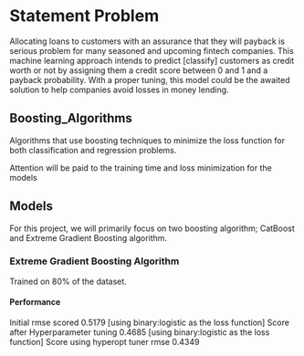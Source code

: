 # Statement Problem

Allocating loans to customers with an assurance that they will payback is serious problem for many seasoned and upcoming
fintech companies. This machine learning approach intends to predict [classify] customers as credit worth or not by assigning them a credit score
between 0 and 1 and a payback probability. With a proper tuning, this model could be the awaited solution to help companies avoid losses in money lending.

## Boosting_Algorithms

Algorithms that use boosting techniques to minimize the loss function for both classification and regression problems.

Attention will be paid to the training time and loss minimization for the models

## Models

For this project, we will primarily focus on two boosting algorithm; CatBoost and Extreme Gradient Boosting algorithm.

### Extreme Gradient Boosting Algorithm

Trained on 80% of the dataset.

#### Performance

Initial rmse scored 0.5179 [using binary:logistic as the loss function]
Score after Hyperparameter tuning 0.4685 [using binary:logistic as the loss function]
Score using hyperopt tuner rmse 0.4349
